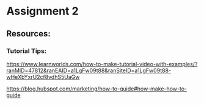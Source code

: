 # Assignment 2

## Resources:

### Tutorial Tips:

https://www.learnworlds.com/how-to-make-tutorial-video-with-examples/?ranMID=47812&ranEAID=a1LgFw09t88&ranSiteID=a1LgFw09t88-wHeXbYxrU2cf8vdhS5UaGw

https://blog.hubspot.com/marketing/how-to-guide#how-make-how-to-guide
